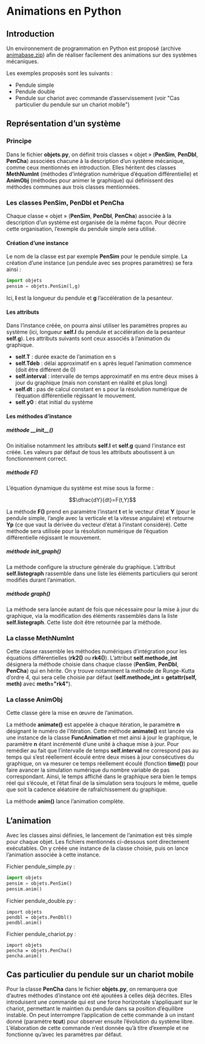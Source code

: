 # Animations en Python
 
## Introduction

Un environnement de programmation en Python est proposé (archive [animabase.zip](animabase.zip)) afin de réaliser facilement des animations sur des systèmes mécaniques.

Les exemples proposés sont les suivants :
- Pendule simple
- Pendule double
- Pendule sur chariot avec commande d’asservissement (voir "Cas particulier du pendule sur un chariot mobile")
 
## Représentation d’un système

### Principe

Dans le fichier **objets.py**, on définit trois classes « objet » (**PenSim**, **PenDbl**, **PenCha**) associées chacune à la description d’un système mécanique, comme ceux mentionnés en introduction.
Elles héritent des classes **MethNumInt** (méthodes d’intégration numérique d’équation différentielle) et **AnimObj** (méthodes pour animer le graphique) qui définissent des méthodes communes aux trois classes mentionnées.

### Les classes PenSim, PenDbl et PenCha

Chaque classe « objet » (**PenSim**, **PenDbl**, **PenCha**) associée à la description d’un système est organisée de la même façon. Pour décrire cette organisation, l’exemple du pendule simple sera utilisé.

#### Création d’une instance

Le nom de la classe est par exemple **PenSim** pour le pendule simple. La création d’une instance (un pendule avec ses propres paramètres) se fera ainsi :
```python
import objets
pensim = objets.PenSim(l,g)
```
Ici, **l** est la longueur du pendule et **g** l’accélération de la pesanteur.

#### Les attributs

Dans l’instance créée, on pourra ainsi utiliser les paramètres propres au système (ici, longueur **self.l** du pendule et accélération de la pesanteur **self.g**). Les attributs suivants sont ceux associés à l’animation du graphique. 
- **self.T** : durée exacte de l’animation en s
- **self.Tdeb** : délai approximatif en s après lequel l’animation commence (doit être différent de 0)
- **self.interval** : intervalle de temps approximatif en ms entre deux mises à jour du graphique (mais non constant en réalité et plus long)
- **self.dt** : pas de calcul constant en s pour la résolution numérique de l’équation différentielle régissant le mouvement.
- **self.y0** : état initial du système

#### Les méthodes d’instance

##### méthode \_\_init\_\_()

On initialise notamment les attributs **self.l** et **self.g** quand l’instance est créée. Les valeurs par défaut de tous les attributs aboutissent à un fonctionnement correct.

#####  méthode **F()**

L’équation dynamique du système est mise sous la forme :

$$\dfrac{dY}{dt}=F(t,Y)$$

La méthode **F()** prend en paramètre l’instant **t** et le vecteur d’état **Y** (pour le pendule simple, l’angle avec la verticale et la vitesse angulaire) et retourne **Yp** (ce que vaut la dérivée du vecteur d’état à l’instant considéré). Cette méthode sera utilisée pour la résolution numérique de l’équation différentielle régissant le mouvement.

#####  méthode init_graph()

La méthode configure la structure générale du graphique.  L’attribut **self.listegraph** rassemble dans une liste les éléments particuliers qui seront modifiés durant l’animation.

#####  méthode graph()

La méthode sera lancée autant de fois que nécessaire pour la mise à jour du graphique, via la modification des éléments rassemblés dans la liste **self.listegraph**. Cette liste doit être retournée par la méthode.

### La classe MethNumInt

Cette classe rassemble les méthodes numériques d’intégration pour les équations différentielles (**rk2()** ou **rk4()**). L’attribut **self.methode_int** désignera la méthode choisie dans chaque classe (**PenSim**, **PenDbl**, **PenCha**) qui en hérite. On y trouve notamment la méthode de Runge-Kutta d’ordre 4, qui sera celle choisie par défaut (**self.methode_int = getattr(self, meth)** avec **meth="rk4"**).

### La classe AnimObj

Cette classe gère la mise en œuvre de l’animation.

La méthode **animate()** est appelée à chaque itération, le paramètre **n** désignant le numéro de l’itération.
Cette méthode **animate()** est lancée via une instance de la classe **FuncAnimation** et met ainsi à jour le graphique, le paramètre **n** étant incrémenté d’une unité à chaque mise à jour. Pour remédier au fait que l’intervalle de temps **self.interval** ne correspond pas au temps qui s’est réellement écoulé entre deux mises à jour consécutives du graphique, on va mesurer ce temps réellement écoulé (fonction **time()**) pour faire avancer la simulation numérique du nombre variable de pas correspondant.
Ainsi, le temps affiché dans le graphique sera bien le temps réel qui s’écoule, et l’état final de la simulation sera toujours le même, quelle que soit la cadence aléatoire de rafraîchissement du graphique.

La méthode **anim()** lance l’animation complète.

## L’animation

Avec les classes ainsi définies, le lancement de l’animation est très simple pour chaque objet. Les fichiers mentionnés ci-dessous sont directement exécutables. On y créée une instance de la classe choisie, puis on lance l’animation associée à cette instance.

Fichier pendule_simple.py :
```python
import objets
pensim = objets.PenSim()
pensim.anim()
```

Fichier pendule_double.py :
```pytho
import objets
pendbl = objets.PenDbl()
pendbl.anim()
```

Fichier pendule_chariot.py :
```pytho
import objets
pencha = objets.PenCha()
pencha.anim()
```

## Cas particulier du pendule sur un chariot mobile
Pour la classe **PenCha** dans le fichier **objets.py**, on remarquera que d’autres méthodes d’instance ont été ajoutées à celles déjà décrites. Elles introduisent une commande qui est une force horizontale s’appliquant sur le chariot, permettant le maintien du pendule dans sa position d’équilibre instable. On peut interrompre l’application de cette commande à un instant donné (paramètre **tcut**) pour observer ensuite l’évolution du système libre. L’élaboration de cette commande n’est donnée qu’à titre d’exemple et ne fonctionne qu’avec les paramètres par défaut.
